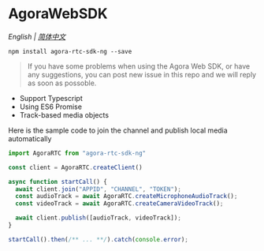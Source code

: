 # AgoraWebSDK

*English | [简体中文](README.cn.md)*



```shell
npm install agora-rtc-sdk-ng --save
```

> If you have some problems when using the Agora Web SDK, or have any suggestions, you can post new issue in this repo and we will reply as soon as possoble.

- Support Typescript
- Using ES6 Promise
- Track-based media objects

Here is the sample code to join the channel and publish local media automatically

```js
import AgoraRTC from "agora-rtc-sdk-ng"

const client = AgoraRTC.createClient()

async function startCall() {
  await client.join("APPID", "CHANNEL", "TOKEN");
  const audioTrack = await AgoraRTC.createMicrophoneAudioTrack();
  const videoTrack = await AgoraRTC.createCameraVideoTrack();

  await client.publish([audioTrack, videoTrack]);
}

startCall().then(/** ... **/).catch(console.error);
```
